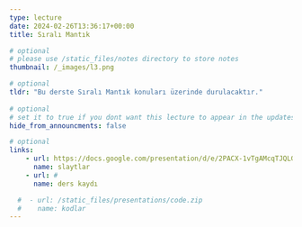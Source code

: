 ```yaml
---
type: lecture
date: 2024-02-26T13:36:17+00:00
title: Sıralı Mantık

# optional
# please use /static_files/notes directory to store notes
thumbnail: /_images/l3.png

# optional
tldr: "Bu derste Sıralı Mantık konuları üzerinde durulacaktır."
  
# optional
# set it to true if you dont want this lecture to appear in the updates section
hide_from_announcments: false

# optional
links:
    - url: https://docs.google.com/presentation/d/e/2PACX-1vTgAMcqTJQLGn4GSAj6Ve-Pnn0ZvLk0uDapTXkc2QlMNIsu91WJkyY-USApufkJKmJCWm2cB6f_ww8z/pub?start=false&loop=false&delayms=60000
      name: slaytlar
    - url: #
      name: ders kaydı

  #  - url: /static_files/presentations/code.zip
  #    name: kodlar
---
```

<!-- Other additional contents using markdown -->
<!--
**Suggested Readings:**
- [Readings 1](http://example.com)
- [Readings 2](http://example.com)
-->

